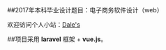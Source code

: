 ##2017年本科毕业设计题目：电子商务软件设计（web）


欢迎访问个人小站：<a href="http:dale.farbox.com" target="__blank">Dale's</a>

##项目采用 **laravel** 框架 + **vue.js**。

